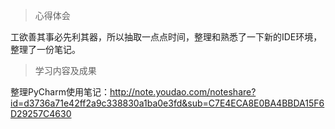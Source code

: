 > 心得体会<br>

工欲善其事必先利其器，所以抽取一点点时间，整理和熟悉了一下新的IDE环境，整理了一份笔记。

> 学习内容及成果<br>

整理PyCharm使用笔记：http://note.youdao.com/noteshare?id=d3736a71e42ff2a9c338830a1ba0e3fd&sub=C7E4ECA8E0BA4BBDA15F6D29257C4630